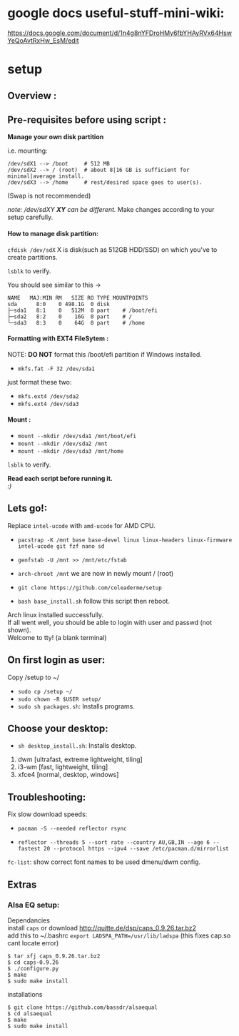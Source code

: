 # google docs useful-stuff-mini-wiki:
https://docs.google.com/document/d/1n4g8nYFDroHMy6fbYHAyRVx64HswYeQoAvtRxHw_EsM/edit

# setup
## Overview : 

## Pre-requisites before using script : 

**Manage your own disk partition**

i.e. mounting:

    /dev/sdX1 --> /boot     # 512 MB
    /dev/sdX2 --> / (root)  # about 8|16 GB is sufficient for minimal|average install.
    /dev/sdX3 --> /home     # rest/desired space goes to user(s).

(Swap is not recommended)       

*note: /dev/sdXY **XY** can be different.*
Make changes according to your setup carefully.

#### How to manage disk partition:

`cfdisk /dev/sdX` X is disk(such as 512GB HDD/SSD) on which you've to create partitions.

`lsblk` to verify.

You should see similar to this ->

    NAME   MAJ:MIN RM   SIZE RO TYPE MOUNTPOINTS
    sda      8:0    0 498.1G  0 disk
    ├─sda1   8:1    0   512M  0 part    # /boot/efi 
    ├─sda2   8:2    0    16G  0 part    # /
    └─sda3   8:3    0    64G  0 part    # /home

#### Formatting with EXT4 FileSytem :
NOTE: **DO NOT** format this /boot/efi partition if Windows installed.   
- `mkfs.fat -F 32 /dev/sda1`   

just format these two:  
- `mkfs.ext4 /dev/sda2`   
- `mkfs.ext4 /dev/sda3`   


#### Mount :
- `mount --mkdir /dev/sda1 /mnt/boot/efi`   
- `mount --mkdir /dev/sda2 /mnt`   
- `mount --mkdir /dev/sda3 /mnt/home`   

`lsblk` to verify.  

**Read each script before running it.**  
  *:)*  

## Lets go!:  
Replace `intel-ucode` with `amd-ucode` for AMD CPU.  

- `pacstrap -K /mnt base base-devel linux linux-headers linux-firmware intel-ucode git fzf nano sd`  

- `genfstab -U /mnt >> /mnt/etc/fstab`  
    
- `arch-chroot /mnt`  we are now in newly mount / (root)  
   
- `git clone https://github.com/coleaderme/setup`  

- `bash base_install.sh` follow this script then reboot.  

  
Arch linux installed successfully.  
If all went well, you should be able to login with user and passwd (not shown).  
Welcome to tty! (a blank terminal)  


## On first login as user:  
Copy /setup to ~/  
- `sudo cp /setup ~/`  
- `sudo chown -R $USER setup/`  
- `sudo sh packages.sh`: Installs programs.  

## Choose your desktop:  
- `sh desktop_install.sh`: Installs desktop.  

1. dwm    [ultrafast, extreme lightweight, tiling]  
2. i3-wm  [fast, lightweight, tiling]  
3. xfce4  [normal, desktop, windows]  


## Troubleshooting:  
Fix slow download speeds:  
- `pacman -S --needed reflector rsync`  

- `reflector --threads 5 --sort rate --country AU,GB,IN --age 6 --fastest 20 --protocol https --ipv4 --save /etc/pacman.d/mirrorlist`  

`fc-list`: show correct font names to be used dmenu/dwm config.  

## Extras   
### Alsa EQ setup:  
Dependancies   
install `caps` or download http://quitte.de/dsp/caps_0.9.26.tar.bz2  
add this to ~/.bashrc `export LADSPA_PATH=/usr/lib/ladspa` (this fixes cap.so cant locate error)  
```shell  
$ tar xfj caps_0.9.26.tar.bz2
$ cd caps-0.9.26
$ ./configure.py
$ make
$ sudo make install
```  
installations   
```shell
$ git clone https://github.com/bassdr/alsaequal
$ cd alsaequal
$ make
$ sudo make install
```
